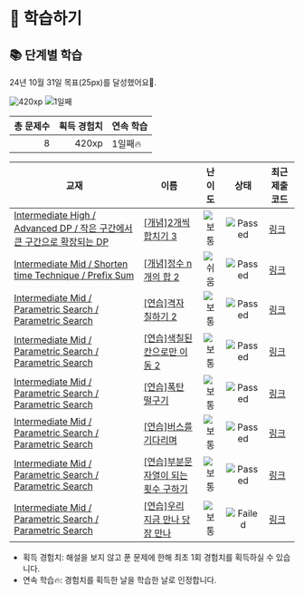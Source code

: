 # 📖 학습하기

## 📚 단계별 학습
24년 10월 31일 목표(25px)를 달성했어요🥳.

![420xp](https://img.shields.io/badge/EXP-420xp-%235cb85c.svg?for-the-badge)
![1일째](https://img.shields.io/badge/연속학습-1일째-%23E34F26.svg?for-the-badge)

|총 문제수|획득 경험치|연속 학습|
|---:|---:|---|
8|420xp|1일째🔥|

|교재|이름|난이도|상태|최근 제출 코드|
|---|---|:---:|:---:|---|
|[Intermediate High / Advanced DP / 작은 구간에서 큰 구간으로 확장되는 DP](https://www.codetree.ai/missions?missionId=9)|[[개념]2개씩 합치기 3](https://www.codetree.ai/missions/9/problems/Combine-2-3)|![보통][medium]|![Passed][passed]|[링크](https://github.com/qowlz/codetree-TILs/blob/main/241031/2%EA%B0%9C%EC%94%A9%20%ED%95%A9%EC%B9%98%EA%B8%B0%203/Combine-2-3.cpp)|
|[Intermediate Mid / Shorten time Technique / Prefix Sum](https://www.codetree.ai/missions?missionId=8)|[[개념]정수 n개의 합 2](https://www.codetree.ai/missions/8/problems/sum-of-n-integers-2)|![쉬움][easy]|![Passed][passed]|[링크](https://github.com/qowlz/codetree-TILs/blob/main/241031/%EC%A0%95%EC%88%98%20n%EA%B0%9C%EC%9D%98%20%ED%95%A9%202/sum-of-n-integers-2.cpp)|
|[Intermediate Mid / Parametric Search / Parametric Search](https://www.codetree.ai/missions?missionId=8)|[[연습]격자 칠하기 2](https://www.codetree.ai/missions/8/problems/painting-the-grid-2)|![보통][medium]|![Passed][passed]|[링크](https://github.com/qowlz/codetree-TILs/blob/main/241031/%EA%B2%A9%EC%9E%90%20%EC%B9%A0%ED%95%98%EA%B8%B0%202/painting-the-grid-2.cpp)|
|[Intermediate Mid / Parametric Search / Parametric Search](https://www.codetree.ai/missions?missionId=8)|[[연습]색칠된 칸으로만 이동 2](https://www.codetree.ai/missions/8/problems/move-to-the-colored-space-only-2)|![보통][medium]|![Passed][passed]|[링크](https://github.com/qowlz/codetree-TILs/blob/main/241031/%EC%83%89%EC%B9%A0%EB%90%9C%20%EC%B9%B8%EC%9C%BC%EB%A1%9C%EB%A7%8C%20%EC%9D%B4%EB%8F%99%202/move-to-the-colored-space-only-2.cpp)|
|[Intermediate Mid / Parametric Search / Parametric Search](https://www.codetree.ai/missions?missionId=8)|[[연습]폭탄 떨구기](https://www.codetree.ai/missions/8/problems/drop-the-bomb)|![보통][medium]|![Passed][passed]|[링크](https://github.com/qowlz/codetree-TILs/blob/main/241031/%ED%8F%AD%ED%83%84%20%EB%96%A8%EA%B5%AC%EA%B8%B0/drop-the-bomb.cpp)|
|[Intermediate Mid / Parametric Search / Parametric Search](https://www.codetree.ai/missions?missionId=8)|[[연습]버스를 기다리며](https://www.codetree.ai/missions/8/problems/waiting-for-the-bus)|![보통][medium]|![Passed][passed]|[링크](https://github.com/qowlz/codetree-TILs/blob/main/241031/%EB%B2%84%EC%8A%A4%EB%A5%BC%20%EA%B8%B0%EB%8B%A4%EB%A6%AC%EB%A9%B0/waiting-for-the-bus.cpp)|
|[Intermediate Mid / Parametric Search / Parametric Search](https://www.codetree.ai/missions?missionId=8)|[[연습]부분문자열이 되는 횟수 구하기](https://www.codetree.ai/missions/8/problems/find-the-number-of-partial-strings)|![보통][medium]|![Passed][passed]|[링크](https://github.com/qowlz/codetree-TILs/blob/main/241031/%EB%B6%80%EB%B6%84%EB%AC%B8%EC%9E%90%EC%97%B4%EC%9D%B4%20%EB%90%98%EB%8A%94%20%ED%9A%9F%EC%88%98%20%EA%B5%AC%ED%95%98%EA%B8%B0/find-the-number-of-partial-strings.cpp)|
|[Intermediate Mid / Parametric Search / Parametric Search](https://www.codetree.ai/missions?missionId=8)|[[연습]우리 지금 만나 당장 만나](https://www.codetree.ai/missions/8/problems/meet-now-right-now)|![보통][medium]|![Failed][failed]|[링크](https://github.com/qowlz/codetree-TILs/blob/main/241031/%EC%9A%B0%EB%A6%AC%20%EC%A7%80%EA%B8%88%20%EB%A7%8C%EB%82%98%20%EB%8B%B9%EC%9E%A5%20%EB%A7%8C%EB%82%98/meet-now-right-now.cpp)|


* 획득 경험치: 해설을 보지 않고 푼 문제에 한해 최초 1회 경험치를 획득하실 수 있습니다.
* 연속 학습🔥: 경험치를 획득한 날을 학습한 날로 인정합니다.










[b5]: https://img.shields.io/badge/Bronze_5-%235D3E31.svg
[b4]: https://img.shields.io/badge/Bronze_4-%235D3E31.svg
[b3]: https://img.shields.io/badge/Bronze_3-%235D3E31.svg
[b2]: https://img.shields.io/badge/Bronze_2-%235D3E31.svg
[b1]: https://img.shields.io/badge/Bronze_1-%235D3E31.svg
[s5]: https://img.shields.io/badge/Silver_5-%23394960.svg
[s4]: https://img.shields.io/badge/Silver_4-%23394960.svg
[s3]: https://img.shields.io/badge/Silver_3-%23394960.svg
[s2]: https://img.shields.io/badge/Silver_2-%23394960.svg
[s1]: https://img.shields.io/badge/Silver_1-%23394960.svg
[g5]: https://img.shields.io/badge/Gold_5-%23FFC433.svg
[g4]: https://img.shields.io/badge/Gold_4-%23FFC433.svg
[g3]: https://img.shields.io/badge/Gold_3-%23FFC433.svg
[g2]: https://img.shields.io/badge/Gold_2-%23FFC433.svg
[g1]: https://img.shields.io/badge/Gold_1-%23FFC433.svg
[p5]: https://img.shields.io/badge/Platinum_5-%2376DDD8.svg
[p4]: https://img.shields.io/badge/Platinum_4-%2376DDD8.svg
[p3]: https://img.shields.io/badge/Platinum_3-%2376DDD8.svg
[p2]: https://img.shields.io/badge/Platinum_2-%2376DDD8.svg
[p1]: https://img.shields.io/badge/Platinum_1-%2376DDD8.svg
[passed]: https://img.shields.io/badge/Passed-%23009D27.svg
[failed]: https://img.shields.io/badge/Failed-%23D24D57.svg
[easy]: https://img.shields.io/badge/쉬움-%235cb85c.svg?for-the-badge
[medium]: https://img.shields.io/badge/보통-%23FFC433.svg?for-the-badge
[hard]: https://img.shields.io/badge/어려움-%23D24D57.svg?for-the-badge